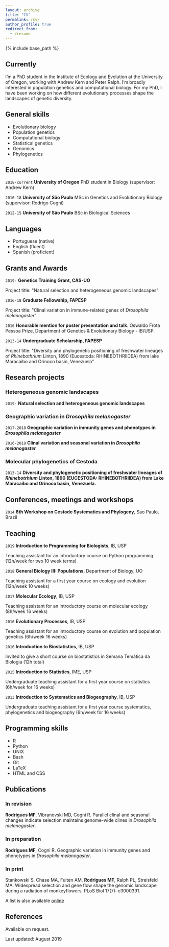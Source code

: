 ```yaml
---
layout: archive
title: "CV"
permalink: /cv/
author_profile: true
redirect_from:
  - /resume
---
```


{% include base_path %}

## Currently

I’m a PhD student in the Institute of Ecology and Evolution at the University of Oregon, working with Andrew Kern and Peter Ralph. I’m broadly interested in population genetics and computational biology. For my PhD, I have been working on how different evolutionary processes shape the landscapes of genetic diversity.

## General skills

* Evolutionary biology
* Population genetics
* Computational biology
* Statistical genetics
* Genomics
* Phylogenetics


## Education
`2018-current`
__University of Oregon__ PhD student in Biology (supervisor: Andrew Kern)

`2016-18`
__University of São Paulo__ MSc in Genetics and Evolutionary Biology (supervisor: Rodrigo Cogni)

<!-- `2016`
__University of São Paulo__ Coursework (330h) in Applied mathematics -->

`2012-15`
__University of São Paulo__ BSc in Biological Sciences

## Languages

* Portuguese (native)
* English (fluent)
* Spanish (proficient)

## Grants and Awards

`2019-`
__Genetics Training Grant, CAS-UO__

Project title: "Natural selection and heterogeneous genomic landscapes"

`2016-18`
__Graduate Fellowship, FAPESP__

Project title: "Clinal variation in immune-related genes of <i>Drosophila melanogaster</i>"

`2016`
__Honorable mention for poster presentation and talk__. Oswaldo Frota Pessoa Prize, Department of Genetics & Evolutionary Biology - IB/USP.

`2013-14`
__Undergraduate Scholarship, FAPESP__

Project title: "Diversity and phylogenetic positioning of freshwater lineages of <i>Rhinebothrium</i> Linton, 1890 (Eucestoda: RHINEBOTHRIIDEA) from lake Maracaibo and Orinoco basin, Venezuela"

## Research projects

### Heterogeneous genomic landscapes

`2019-` 
__Natural selection and heterogeneous genomic landscapes__

### Geographic variation in <i>Drosophila melanogaster</i>

`2017-2018` 
__Geographic variation in immunity genes and phenotypes in <i>Drosophila melanogaster</i>__

`2016-2018` 
__Clinal variation and seasonal variation in <i>Drosophila melanogaster</i>__

### Molecular phylogenetics of Cestoda

`2013-14` 
__Diversity and phylogenetic positioning of freshwater lineages of <i>Rhinebotrhium</i> Linton, 1890 (EUCESTODA: RHINEBOTHRIIDEA) from Lake Maracaibo and Orinoco basin, Venezuela.__

## Conferences, meetings and workshops

`2014`
__8th Workshop on Cestode Systematics and Phylogeny__, Sao Paulo, Brazil


## Teaching

`2019`
__Introduction to Programming for Biologists__, IB, USP

Teaching assistant for an introductory course on Python programming (12h/week for two 10 week terms)

`2018`
__General Biology III: Populations__, Department of Biology, UO

Teaching assistant for a first year course on ecology and evolution (12h/week 10 weeks)

`2017`
__Molecular Ecology__, IB, USP

Teaching assistant for an introductory course on molecular ecology (8h/week 16 weeks)

`2016`
__Evolutionary Processes__, IB, USP

Teaching assistant for an introductory course on evolution and population genetics (6h/week 16 weeks)

`2016`
__Introduction to Biostatistics__, IB, USP

Invited to give a short course on biostatistics in Semana Temática da Biologia (12h total)

`2015`
__Introduction to Statistics__, IME, USP

Undergraduate teaching assistant for a first year course on statistics (6h/week for 16 weeks)

`2013`
__Introduction to Systematics and Biogeography__, IB, USP

Undergraduate teaching assistant for a first year course systematics, phylogenetics and biogeography (6h/week for 16 weeks)

## Programming skills

* R
* Python
* UNIX
* Bash
* Git
* LaTeX
* HTML and CSS

## Publications

### In revision
**Rodrigues MF**, Vibranovski MD, Cogni R. Parallel clinal and seasonal changes indicate selection maintains genome-wide clines in <i>Drosophila melanogaster</i>. 

### In preparation
**Rodrigues MF**, Cogni R. Geographic variation in immunity genes and phenotypes in <i>Drosophila melanogaster</i>. 

### In print
Stankowski S, Chase MA, Fuiten AM, **Rodrigues MF**, Ralph PL, Streisfeld MA. Widespread selection and gene flow shape the genomic landscape during a radiation of monkeyflowers. PLoS Biol 17(7): e3000391. 

A list is also available [online](https://scholar.google.com/citations?user=GyBZOK0AAAAJ)

## References

Available on request.

Last updated: August 2019
